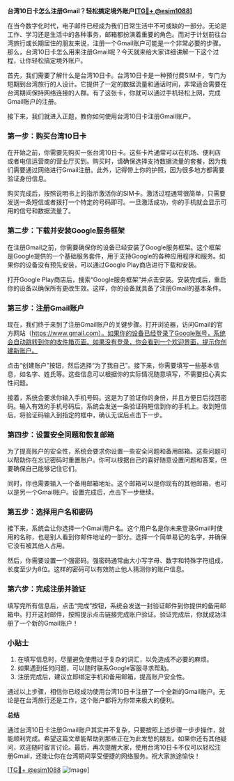 **台湾10日卡怎么注册Gmail？轻松搞定境外账户[[TG💪+ @esim1088](https://t.me/s/esim1088)]**

在当今数字化时代，电子邮件已经成为我们日常生活中不可或缺的一部分。无论是工作、学习还是生活中的各种事务，邮箱都扮演着重要的角色。而对于计划前往台湾旅行或长期居住的朋友来说，注册一个Gmail账户可能是一个非常必要的步骤。那么，台湾10日卡怎么用来注册Gmail呢？今天就来给大家详细讲解一下这个过程，让你轻松搞定境外账户。

首先，我们需要了解什么是台湾10日卡。台湾10日卡是一种预付费SIM卡，专门为短期到台湾旅行的人设计。它提供了一定的数据流量和通话时间，非常适合需要在台湾期间保持网络连接的人群。有了这张卡，你就可以通过手机轻松上网，完成Gmail账户的注册。

接下来，我们就进入正题，教你如何使用台湾10日卡注册Gmail账户。

### 第一步：购买台湾10日卡

在开始之前，你需要先购买一张台湾10日卡。这些卡片通常可以在机场、便利店或者电信运营商的营业厅买到。购买时，请确保选择支持数据流量的套餐，因为我们需要通过网络进行Gmail注册。此外，记得带上你的护照，因为很多地方都需要验证身份信息。

购买完成后，按照说明书上的指示激活你的SIM卡。激活过程通常很简单，只需要发送一条短信或者拨打一个特定的号码即可。一旦激活成功，你的手机就会显示可用的信号和数据流量了。

### 第二步：下载并安装Google服务框架

在注册Gmail之前，你需要确保你的设备已经安装了Google服务框架。这个框架是Google提供的一个基础服务套件，用于支持Google的各种应用程序和服务。如果你的设备没有预先安装，可以通过Google Play商店进行下载和安装。

打开Google Play商店后，搜索“Google服务框架”并点击安装。安装完成后，重启你的设备以确保所有更改生效。这样，你的设备就具备了注册Gmail的基本条件。

### 第三步：注册Gmail账户

现在，我们终于来到了注册Gmail账户的关键步骤。打开浏览器，访问Gmail的官方网站（https://www.gmail.com）。如果你的设备已经登录了Google账号，系统会自动跳转到你的收件箱页面。如果没有登录，你会看到一个欢迎界面，提示你创建新账户。

点击“创建账户”按钮，然后选择“为了我自己”。接下来，你需要填写一些基本信息，如名字、姓氏等。这些信息可以根据你的实际情况随意填写，不需要担心真实性问题。

接着，系统会要求你输入手机号码。这是为了验证你的身份，并且方便日后找回密码。输入有效的手机号码后，系统会发送一条验证码短信到你的手机上。收到短信后，将验证码输入到指定的框中，确认无误后点击下一步。

### 第四步：设置安全问题和恢复邮箱

为了提高账户的安全性，系统会要求你设置一些安全问题和备用邮箱。这些问题可以帮助你在忘记密码时重置账户。你可以根据自己的喜好随意设置问题和答案，但要确保自己能够记住它们。

同时，你也需要输入一个备用邮箱地址。这个邮箱可以是你现有的其他邮箱，也可以是另一个Gmail账户。设置完成后，点击下一步继续。

### 第五步：选择用户名和密码

接下来，系统会让你选择一个Gmail用户名。这个用户名是你未来登录Gmail时使用的名称，也是别人看到你邮件地址的一部分。选择一个简单易记的名字，并确保它没有被其他人占用。

然后，你需要设置一个强密码。强密码通常由大小写字母、数字和特殊字符组成，长度至少为8位。这样的密码可以有效防止他人猜测你的账户信息。

### 第六步：完成注册并验证

填写完所有信息后，点击“完成”按钮，系统会发送一封验证邮件到你提供的备用邮箱中。打开这封邮件，按照提示点击链接完成账户验证。验证完成后，你就成功注册了一个新的Gmail账户！

### 小贴士

1. 在填写信息时，尽量避免使用过于复杂的词汇，以免造成不必要的麻烦。
2. 如果遇到任何问题，可以随时联系Google客服寻求帮助。
3. 注册完成后，建议立即绑定手机和备用邮箱，提高账户安全性。

通过以上步骤，相信你已经成功使用台湾10日卡注册了一个全新的Gmail账户。无论是在台湾旅行还是工作，这个账户都将为你带来极大的便利。

**总结**

通过台湾10日卡注册Gmail账户其实并不复杂，只要按照上述步骤一步步操作，就能顺利完成。希望这篇文章能帮助到那些正在为此发愁的朋友。如果你还有其他疑问，欢迎随时留言讨论。最后，再次提醒大家，使用台湾10日卡不仅可以轻松注册Gmail，还能让你在台湾期间享受便捷的网络服务。祝大家旅途愉快！

[[TG💪+ @esim1088](https://t.me/s/esim1088) ![Image](https://i.postimg.cc/4NQfJmqS/Snipaste-2025-05-13-00-14-12.png)]